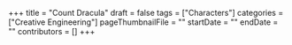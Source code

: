 +++
title = "Count Dracula"
draft = false
tags = ["Characters"]
categories = ["Creative Engineering"]
pageThumbnailFile = ""
startDate = ""
endDate = ""
contributors = []
+++
